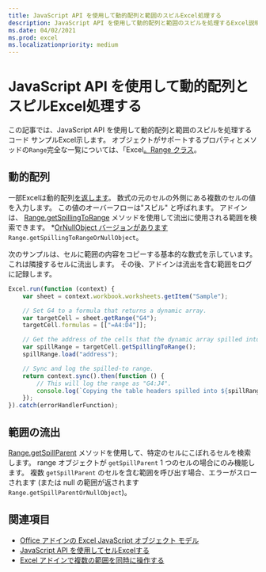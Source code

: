 ```yaml
---
title: JavaScript API を使用して動的配列と範囲のスピルExcel処理する
description: JavaScript API を使用して動的配列と範囲のスピルを処理するExcel説明します。
ms.date: 04/02/2021
ms.prod: excel
ms.localizationpriority: medium
---
```


# <a name="handle-dynamic-arrays-and-spilling-using-the-excel-javascript-api"></a>JavaScript API を使用して動的配列とスピルExcel処理する

この記事では、JavaScript API を使用して動的配列と範囲のスピルを処理するコード サンプルExcel示します。 オブジェクトがサポートするプロパティとメソッドの`Range`完全な一覧については、「Excel[。Range クラス](/javascript/api/excel/excel.range)。

## <a name="dynamic-arrays"></a>動的配列

一部Excelは動的配列[を返します](https://support.microsoft.com/office/205c6b06-03ba-4151-89a1-87a7eb36e531)。 数式の元のセルの外側にある複数のセルの値を入力します。 この値のオーバーフローは"スピル" と呼ばれます。 アドインは、 [Range.getSpillingToRange](/javascript/api/excel/excel.range#excel-excel-range-getspillingtorange-member(1)) メソッドを使用して流出に使用される範囲を検索できます。 *[OrNullObject バージョンがあります](../develop/application-specific-api-model.md#ornullobject-methods-and-properties)`Range.getSpillingToRangeOrNullObject`。

次のサンプルは、セルに範囲の内容をコピーする基本的な数式を示しています。これは隣接するセルに流出します。 その後、アドインは流出を含む範囲をログに記録します。

```js
Excel.run(function (context) {
    var sheet = context.workbook.worksheets.getItem("Sample");

    // Set G4 to a formula that returns a dynamic array.
    var targetCell = sheet.getRange("G4");
    targetCell.formulas = [["=A4:D4"]];

    // Get the address of the cells that the dynamic array spilled into.
    var spillRange = targetCell.getSpillingToRange();
    spillRange.load("address");

    // Sync and log the spilled-to range.
    return context.sync().then(function () {
        // This will log the range as "G4:J4".
        console.log(`Copying the table headers spilled into ${spillRange.address}.`);
    });
}).catch(errorHandlerFunction);
```

## <a name="range-spilling"></a>範囲の流出

[Range.getSpillParent](/javascript/api/excel/excel.range#excel-excel-range-getspillparent-member(1)) メソッドを使用して、特定のセルにこぼれるセルを検索します。 range オブジェクトが `getSpillParent` 1 つのセルの場合にのみ機能します。 複数 `getSpillParent` のセルを含む範囲を呼び出す場合、エラーがスローされます (または null の範囲が返されます `Range.getSpillParentOrNullObject`)。

## <a name="see-also"></a>関連項目

- [Office アドインの Excel JavaScript オブジェクト モデル](excel-add-ins-core-concepts.md)
- [JavaScript API を使用してセルExcelする](excel-add-ins-cells.md)
- [Excel アドインで複数の範囲を同時に操作する](excel-add-ins-multiple-ranges.md)
